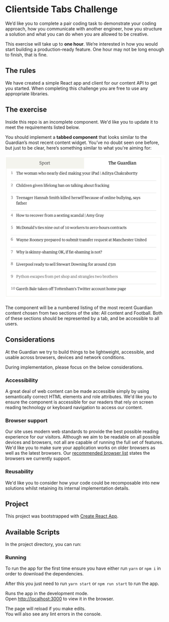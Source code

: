 # Clientside Tabs Challenge

We’d like you to complete a pair coding task to demonstrate your coding approach, how you communicate with another engineer, how you structure a solution and what you can do when you are allowed to be creative.

This exercise will take up to **one hour**. We’re interested in how you would start building a production-ready feature. One hour may not be long enough to finish, that is fine.

## The rules

We have created a simple React app and client for our content API to get you started.  When completing this challenge you are free to use any appropriate libraries.

## The exercise

Inside this repo is an incomplete component. We'd like you to update it to meet the requirements listed below.

You should implement a **tabbed component** that looks similar to the Guardian’s most recent content widget. You’ve no doubt seen one before, but just to be clear, here’s something similar to what you're aiming for:

![Screenshot of a tabbed component](/tabbed-component.png)

The component will be a numbered listing of the most recent Guardian content chosen from two sections of the site: All content and Football. Both of these sections should be represented by a tab, and be accessible to all users.

## Considerations

At the Guardian we try to build things to be lightweight, accessible, and usable across browsers, devices and network conditions.

During implementation, please focus on the below considerations.

### Accessibility

A great deal of web content can be made accessible simply by using semantically correct HTML elements and role attributes. We'd like you to ensure the component is accessible for our readers that rely on screen reading technology or keyboard navigation to access our content.

### Browser support

Our site uses modern web standards to provide the best possible reading experience for our visitors. Although we aim to be readable on all possible devices and browsers, not all are capable of running the full set of features. We'd like you to make sure your application works on older browsers as well as the latest browsers. Our [recommended browser list](https://www.theguardian.com/help/recommended-browsers) states the browsers we currently support.

### Reusability

We'd like you to consider how your code could be recomposable into new solutions whilst retaining its internal implementation details.

## Project

This project was bootstrapped with [Create React App](https://github.com/facebook/create-react-app).

## Available Scripts

In the project directory, you can run:

### Running

To run the app for the first time ensure you have either run `yarn` or `npm i` in order to download the dependencies.

After this you just need to run `yarn start` or `npm run start` to run the app.

Runs the app in the development mode.<br>
Open [http://localhost:3000](http://localhost:3000) to view it in the browser.

The page will reload if you make edits.<br>
You will also see any lint errors in the console.
